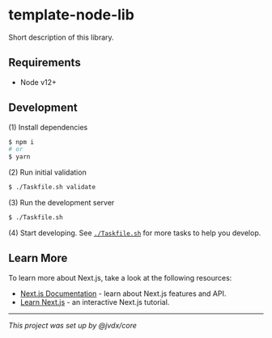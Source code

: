 # template-node-lib

Short description of this library.

## Requirements

  - Node v12+

## Development

(1) Install dependencies

```bash
$ npm i
# or
$ yarn
```

(2) Run initial validation

```bash
$ ./Taskfile.sh validate
```

(3) Run the development server

```bash
$ ./Taskfile.sh
```

(4) Start developing. See [`./Taskfile.sh`](./Taskfile.sh) for more tasks to
    help you develop.

## Learn More

To learn more about Next.js, take a look at the following resources:

- [Next.js Documentation](https://nextjs.org/docs) - learn about Next.js
  features and API.
- [Learn Next.js](https://nextjs.org/learn) - an interactive Next.js tutorial.

---

_This project was set up by @jvdx/core_
